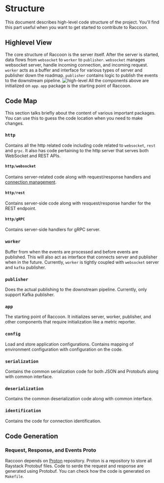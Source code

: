 # Structure

This document describes high-level code structure of the project. You'll find this part useful when you want to get started to contribute to Raccoon.

## Highlevel View

The core structure of Raccoon is the server itself. After the server is started, data flows from `websocket` to `worker` to `publisher`. `websocket` manages websocket server, handle incoming connection, and incoming request. `worker` acts as a buffer and interface for various types of server and publisher down the roadmap. `publisher` contains logic to publish the events to the downstream pipeline. ![high-level](/assets/structure.svg) All the components above are initialized on `app`. `app` package is the starting point of Raccoon.

## Code Map

This section talks briefly about the content of various important packages. You can use this to guess the code location when you need to make changes.

### `http`

Contains all the http related code including code related to `websocket`, `rest` and `grpc`. It also has code pertaining to the http server that serves both WebSocket and REST APIs.

#### `http/websocket`

Contains server-related code along with request/response handlers and [connection management](architecture.md#connections).

#### `http/rest`

Contains server-side code along with resquest/response handler for the REST endpoint.

#### `http/gRPC`

Contains server-side handlers for gRPC server.

### `worker`

Buffer from when the events are processed and before events are published. This will also act as interface that connects server and publisher when in the future. Currently, `worker` is tightly coupled with `websocket` server and `kafka` publisher.

### `publisher`

Does the actual publishing to the downstream pipeline. Currently, only support Kafka publisher.

### `app`

The starting point of Raccoon. It initializes server, worker, publisher, and other components that require initialization like a metric reporter.

### `config`

Load and store application configurations. Contains mapping of environment configuration with configuration on the code.

### `serialization`

Contains the common serialization code for both JSON and Protobufs along with common interface.

### `deserialization`

Contains the common deserialization code along with common interface.

### `identification`

Contains the code for connection identification.

## Code Generation

### Request, Response, and Events Proto

Raccoon depends on [Proton](https://github.com/raystack/proton/tree/main/raystack/raccoon) repository. Proton is a repository to store all Raystack Protobuf files. Code to serde the request and response are generated using Protobuf. You can check how the code is generated on `Makefile`.
